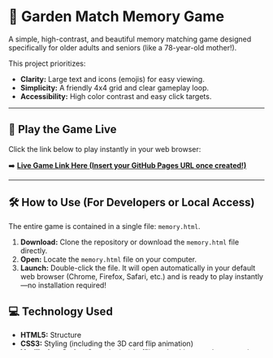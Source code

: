 # 🌷 Garden Match Memory Game

A simple, high-contrast, and beautiful memory matching game designed specifically for older adults and seniors (like a 78-year-old mother!).

This project prioritizes:
* **Clarity:** Large text and icons (emojis) for easy viewing.
* **Simplicity:** A friendly 4x4 grid and clear gameplay loop.
* **Accessibility:** High color contrast and easy click targets.

---

## 🚀 Play the Game Live

Click the link below to play instantly in your web browser:

➡️ **[Live Game Link Here (Insert your GitHub Pages URL once created!)](https://yourusername.github.io/your-repo-name/)**

---

## 🛠️ How to Use (For Developers or Local Access)

The entire game is contained in a single file: `memory.html`.

1.  **Download:** Clone the repository or download the `memory.html` file directly.
2.  **Open:** Locate the `memory.html` file on your computer.
3.  **Launch:** Double-click the file. It will open automatically in your default web browser (Chrome, Firefox, Safari, etc.) and is ready to play instantly—no installation required!

## 💻 Technology Used

* **HTML5:** Structure
* **CSS3:** Styling (including the 3D card flip animation)
* **Vanilla JavaScript:** Game logic (shuffling, checking matches, counting moves)
